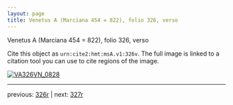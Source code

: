 ```yaml
---
layout: page
title: Venetus A (Marciana 454 = 822), folio 326, verso
---
```


Venetus A (Marciana 454 = 822), folio 326, verso

Cite this object as `urn:cite2:hmt:msA.v1:326v`.  The full image is linked to a citation tool you can use to cite regions of the image.

[![VA326VN_0828](http://www.homermultitext.org/iipsrv?IIIF=/project/homer/pyramidal/deepzoom/hmt/vaimg/2017a/VA326VN_0828.tif/full/800,/0/default.jpg)](http://www.homermultitext.org/ict2/?urn=urn:cite2:hmt:vaimg.2017a:VA326VN_0828) 

---

previous:  [326r](../326r/) | next: [327r](../327r/)